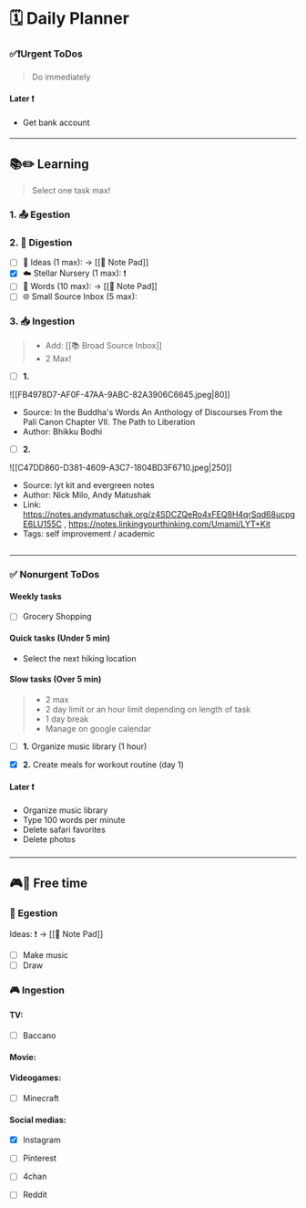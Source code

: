 # 🗓 Daily Planner

### ✅❗Urgent ToDos

> Do immediately



#### Later ❗️

- Get bank account

#### 
___

## **📚✏️ Learning**

> Select one task max!

### 1. 📤 Egestion

### 2. 📝 Digestion

- [ ] 💭 Ideas (1 max):  -> [[📝 Note Pad]]
- [x] ☁️ Stellar Nursery (1 max): ❗
- [ ] 💬 Words (10 max):  -> [[📝 Note Pad]]
- [ ] 🌐 Small Source Inbox (5 max):  

### 3. 📥 Ingestion

> - Add: [[📚 Broad Source Inbox]]
> - 2 Max!

- [ ] **1.** 

![[FB4978D7-AF0F-47AA-9ABC-82A3906C6645.jpeg|80]]
- Source: In the Buddha's Words An Anthology of Discourses From the Pali Canon Chapter VII. The Path to Liberation
- Author: Bhikku Bodhi
>
- [ ] **2.** 

![[C47DD860-D381-4609-A3C7-1804BD3F6710.jpeg|250]]
- Source: lyt kit and evergreen notes
- Author: Nick Milo, Andy Matushak
- Link: https://notes.andymatuschak.org/z4SDCZQeRo4xFEQ8H4qrSqd68ucpgE6LU155C , https://notes.linkingyourthinking.com/Umami/LYT+Kit
- Tags: self improvement / academic 

## 
 ___

### ✅ Nonurgent ToDos

#### Weekly tasks

- [ ] Grocery Shopping

#### Quick tasks (Under 5 min)

- Select the next hiking location

#### Slow tasks (Over 5 min)

> - 2 max
> - 2 day limit or an hour limit depending on length of task
> - 1 day break
> - Manage on google calendar 

- [ ] **1.** Organize music library (1 hour)

- [x] **2.** Create meals for workout routine (day 1)

#### Later ❗️
 
- Organize music library
- Type 100 words per minute
- Delete safari favorites 
- Delete photos

###
___

## **🎮🎨 Free time**

### 🎨 Egestion

Ideas: ❗️  -> [[📝 Note Pad]]

- [ ] Make music
- [ ] Draw

### 🎮 Ingestion

#### TV:

- [ ] Baccano

#### Movie: 


#### Videogames:

- [ ] Minecraft

#### Social medias:

- [x] Instagram
- [ ] Pinterest
- [ ] 4chan
- [ ] Reddit

